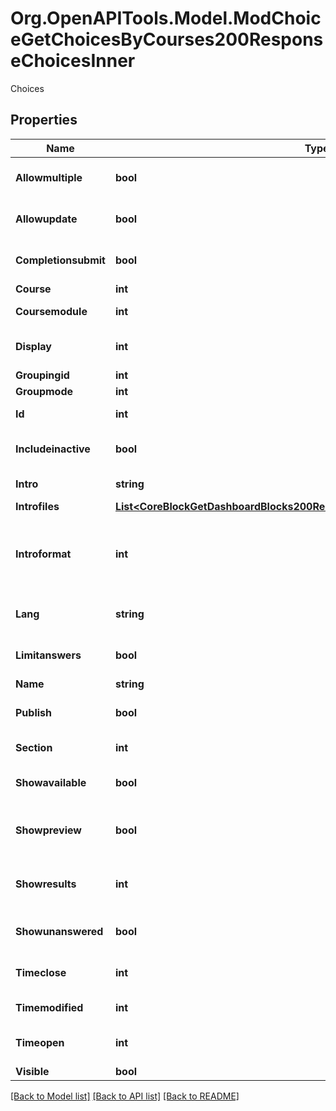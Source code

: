 # Org.OpenAPITools.Model.ModChoiceGetChoicesByCourses200ResponseChoicesInner
Choices

## Properties

Name | Type | Description | Notes
------------ | ------------- | ------------- | -------------
**Allowmultiple** | **bool** | Allow multiple choices | [optional] [default to null]
**Allowupdate** | **bool** | Allow update | [optional] [default to null]
**Completionsubmit** | **bool** | Completion on user submission | [optional] [default to null]
**Course** | **int** | Course id | [optional] 
**Coursemodule** | **int** | Course module id | [optional] 
**Display** | **int** | Display mode (vertical, horizontal) | [optional] [default to null]
**Groupingid** | **int** | Group id | [optional] 
**Groupmode** | **int** | Group mode | [optional] 
**Id** | **int** | Activity instance id | [optional] 
**Includeinactive** | **bool** | Include inactive users | [optional] [default to null]
**Intro** | **string** | Activity introduction | [optional] 
**Introfiles** | [**List&lt;CoreBlockGetDashboardBlocks200ResponseBlocksInnerContentsFilesInner&gt;**](CoreBlockGetDashboardBlocks200ResponseBlocksInnerContentsFilesInner.md) |  | [optional] 
**Introformat** | **int** | intro format (1 &#x3D; HTML, 0 &#x3D; MOODLE, 2 &#x3D; PLAIN, or 4 &#x3D; MARKDOWN) | [optional] 
**Lang** | **string** | Forced activity language | [optional] 
**Limitanswers** | **bool** | Limit unswers | [optional] [default to null]
**Name** | **string** | Activity name | [optional] 
**Publish** | **bool** | If choice is published | [optional] [default to null]
**Section** | **int** | Course section id | [optional] 
**Showavailable** | **bool** | Show available spaces | [optional] [default to null]
**Showpreview** | **bool** | Show preview before timeopen | [optional] [default to null]
**Showresults** | **int** | 0 never, 1 after answer, 2 after close, 3 always | [optional] [default to null]
**Showunanswered** | **bool** | Show users who not answered yet | [optional] [default to null]
**Timeclose** | **int** | Date of closing validity | [optional] [default to null]
**Timemodified** | **int** | Time of last modification | [optional] 
**Timeopen** | **int** | Date of opening validity | [optional] [default to null]
**Visible** | **bool** | Visible | [optional] 

[[Back to Model list]](../README.md#documentation-for-models) [[Back to API list]](../README.md#documentation-for-api-endpoints) [[Back to README]](../README.md)

